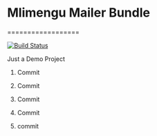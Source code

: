 # Mlimengu Mailer Bundle
==================

[![Build Status](https://travis-ci.org/djae138/MlimenguMailerBundle.svg?branch=master)](https://travis-ci.org/djae138/MlimenguMailerBundle)

Just a Demo Project
1. Commit

2. Commit

3. Commit

4. Commit
6. commit 